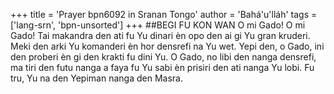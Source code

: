 +++
title = 'Prayer bpn6092 in Sranan Tongo'
author = 'Bahá'u'lláh'
tags = ['lang-srn', 'bpn-unsorted']
+++
##BEGI FU KON WAN 
O mi Gado! O mi Gado! Tai makandra den ati fu Yu dinari èn opo den ai gi Yu gran kruderi. Meki den arki Yu komanderi èn hor densrefi na Yu wet. Yepi den, o Gado, ini den proberi èn gi den krakti fu dini Yu. O Gado, no libi den nanga densrefi, ma tiri den futu nanga a faya fu Yu sabi èn prisiri den ati nanga Yu lobi. Fu tru, Yu na den Yepiman nanga den Masra.
